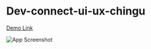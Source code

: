 # Dev-connect-ui-ux-chingu

[Demo Link](https://l.facebook.com/l.php?u=https%3A%2F%2Fwww.figma.com%2Fdesign%2FCdEOELOu36g93eQmJBsKJg%2FRecreate---Upwork---DevConnect-(Copy)%3Fnode-id%3D0-1%26t%3DjgV02T3C9WCd5I2D-1%26fbclid%3DIwZXh0bgNhZW0CMTAAAR2o20AnLL1jELOLj8JwUJ6MFr2pvTFtE-jVds23MAAi8eeazjcsmbopSo8_aem_AeZAb2bvwxW5NOPWGOQ6h4px8EwWetlhZ38Exuxslh1SHdkAhZ_9J610O1KFt7IRLebsQK5IixT9ZalLhQAtqdff&h=AT2S80it83p3md1N2sios7sRhaTJyMaem9ppfgU_iCou7f7SOO03M_xmLMkH40yMb51WoDKS9ibtuzH23Ge0mixr4nx-Tc7EbpkiX2E9NMgMa9ksJeOoVGG2Oc6_VZwsofgXUw)

![App Screenshot]()
